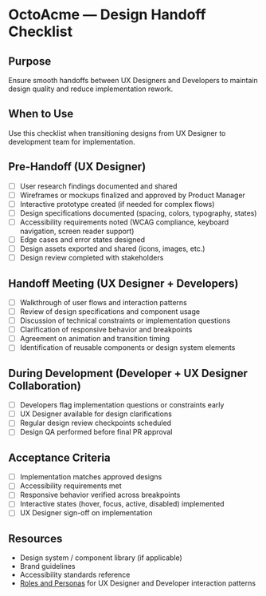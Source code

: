 # OctoAcme — Design Handoff Checklist

## Purpose
Ensure smooth handoffs between UX Designers and Developers to maintain design quality and reduce implementation rework.

## When to Use
Use this checklist when transitioning designs from UX Designer to development team for implementation.

## Pre-Handoff (UX Designer)
- [ ] User research findings documented and shared
- [ ] Wireframes or mockups finalized and approved by Product Manager
- [ ] Interactive prototype created (if needed for complex flows)
- [ ] Design specifications documented (spacing, colors, typography, states)
- [ ] Accessibility requirements noted (WCAG compliance, keyboard navigation, screen reader support)
- [ ] Edge cases and error states designed
- [ ] Design assets exported and shared (icons, images, etc.)
- [ ] Design review completed with stakeholders

## Handoff Meeting (UX Designer + Developers)
- [ ] Walkthrough of user flows and interaction patterns
- [ ] Review of design specifications and component usage
- [ ] Discussion of technical constraints or implementation questions
- [ ] Clarification of responsive behavior and breakpoints
- [ ] Agreement on animation and transition timing
- [ ] Identification of reusable components or design system elements

## During Development (Developer + UX Designer Collaboration)
- [ ] Developers flag implementation questions or constraints early
- [ ] UX Designer available for design clarifications
- [ ] Regular design review checkpoints scheduled
- [ ] Design QA performed before final PR approval

## Acceptance Criteria
- [ ] Implementation matches approved designs
- [ ] Accessibility requirements met
- [ ] Responsive behavior verified across breakpoints
- [ ] Interactive states (hover, focus, active, disabled) implemented
- [ ] UX Designer sign-off on implementation

## Resources
- Design system / component library (if applicable)
- Brand guidelines
- Accessibility standards reference
- [Roles and Personas](octoacme-roles-and-personas.md) for UX Designer and Developer interaction patterns
